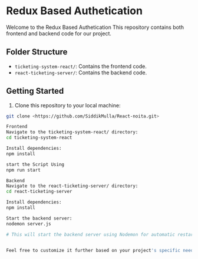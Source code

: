 # Redux Based Authetication

Welcome to the Redux Based Authetication This repository contains both frontend and backend code for our project.

## Folder Structure

- `ticketing-system-react/`: Contains the frontend code.
- `react-ticketing-server/`: Contains the backend code.

## Getting Started

1. Clone this repository to your local machine:

```bash
git clone <https://github.com/SiddikMulla/React-noita.git>

Frontend
Navigate to the ticketing-system-react/ directory:
cd ticketing-system-react

Install dependencies:
npm install

start the Script Using
npm run start

Backend
Navigate to the react-ticketing-server/ directory:
cd react-ticketing-server

Install dependencies:
npm install

Start the backend server:
nodemon server.js

# This will start the backend server using Nodemon for automatic restarts upon file changes.


Feel free to customize it further based on your project's specific needs!

